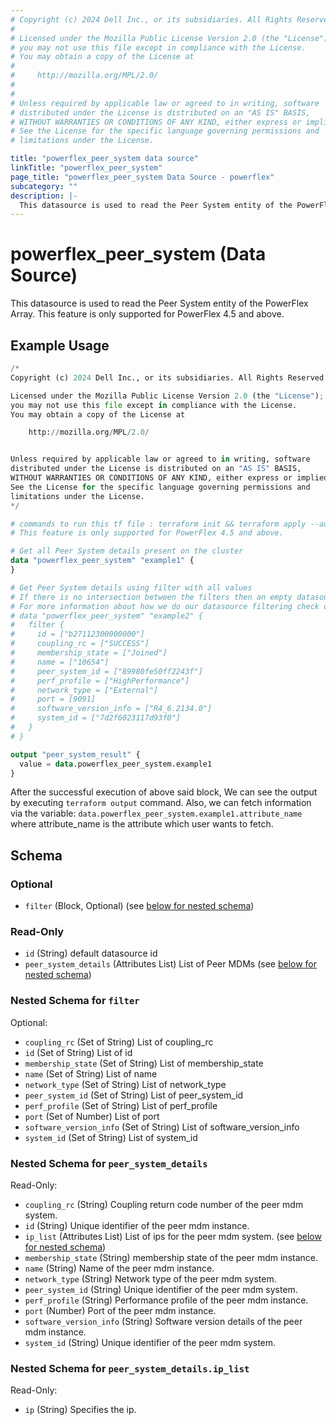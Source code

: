 ```yaml
---
# Copyright (c) 2024 Dell Inc., or its subsidiaries. All Rights Reserved.
# 
# Licensed under the Mozilla Public License Version 2.0 (the "License");
# you may not use this file except in compliance with the License.
# You may obtain a copy of the License at
# 
#     http://mozilla.org/MPL/2.0/
# 
# 
# Unless required by applicable law or agreed to in writing, software
# distributed under the License is distributed on an "AS IS" BASIS,
# WITHOUT WARRANTIES OR CONDITIONS OF ANY KIND, either express or implied.
# See the License for the specific language governing permissions and
# limitations under the License.

title: "powerflex_peer_system data source"
linkTitle: "powerflex_peer_system"
page_title: "powerflex_peer_system Data Source - powerflex"
subcategory: ""
description: |-
  This datasource is used to read the Peer System entity of the PowerFlex Array. This feature is only supported for PowerFlex 4.5 and above.
---
```


# powerflex_peer_system (Data Source)

This datasource is used to read the Peer System entity of the PowerFlex Array. This feature is only supported for PowerFlex 4.5 and above.

## Example Usage

```terraform
/*
Copyright (c) 2024 Dell Inc., or its subsidiaries. All Rights Reserved.

Licensed under the Mozilla Public License Version 2.0 (the "License");
you may not use this file except in compliance with the License.
You may obtain a copy of the License at

    http://mozilla.org/MPL/2.0/


Unless required by applicable law or agreed to in writing, software
distributed under the License is distributed on an "AS IS" BASIS,
WITHOUT WARRANTIES OR CONDITIONS OF ANY KIND, either express or implied.
See the License for the specific language governing permissions and
limitations under the License.
*/

# commands to run this tf file : terraform init && terraform apply --auto-approve
# This feature is only supported for PowerFlex 4.5 and above.

# Get all Peer System details present on the cluster
data "powerflex_peer_system" "example1" {
}

# Get Peer System details using filter with all values
# If there is no intersection between the filters then an empty datasource will be returned
# For more information about how we do our datasource filtering check out our guides: https://dell.github.io/terraform-docs/docs/storage/platforms/powerflex/product_guide/examples
# data "powerflex_peer_system" "example2" {
#   filter {
#     id = ["b27112300000000"]
#     coupling_rc = ["SUCCESS"]
#     membership_state = ["Joined"]
#     name = ["10654"]
#     peer_system_id = ["89980fe50ff2243f"]
#     perf_profile = ["HighPerformance"]
#     network_type = ["External"]
#     port = [9091]
#     software_version_info = ["R4_6.2134.0"]
#     system_id = ["7d2f6023117d93f0"]
#   }
# }

output "peer_system_result" {
  value = data.powerflex_peer_system.example1
}
```

After the successful execution of above said block, We can see the output by executing `terraform output` command. Also, we can fetch information via the variable: `data.powerflex_peer_system.example1.attribute_name` where attribute_name is the attribute which user wants to fetch.

<!-- schema generated by tfplugindocs -->
## Schema

### Optional

- `filter` (Block, Optional) (see [below for nested schema](#nestedblock--filter))

### Read-Only

- `id` (String) default datasource id
- `peer_system_details` (Attributes List) List of Peer MDMs (see [below for nested schema](#nestedatt--peer_system_details))

<a id="nestedblock--filter"></a>
### Nested Schema for `filter`

Optional:

- `coupling_rc` (Set of String) List of coupling_rc
- `id` (Set of String) List of id
- `membership_state` (Set of String) List of membership_state
- `name` (Set of String) List of name
- `network_type` (Set of String) List of network_type
- `peer_system_id` (Set of String) List of peer_system_id
- `perf_profile` (Set of String) List of perf_profile
- `port` (Set of Number) List of port
- `software_version_info` (Set of String) List of software_version_info
- `system_id` (Set of String) List of system_id


<a id="nestedatt--peer_system_details"></a>
### Nested Schema for `peer_system_details`

Read-Only:

- `coupling_rc` (String) Coupling return code number of the peer mdm system.
- `id` (String) Unique identifier of the peer mdm instance.
- `ip_list` (Attributes List) List of ips for the peer mdm system. (see [below for nested schema](#nestedatt--peer_system_details--ip_list))
- `membership_state` (String) membership state of the peer mdm instance.
- `name` (String) Name of the peer mdm instance.
- `network_type` (String) Network type of the peer mdm system.
- `peer_system_id` (String) Unique identifier of the peer mdm system.
- `perf_profile` (String) Performance profile of the peer mdm instance.
- `port` (Number) Port of the peer mdm instance.
- `software_version_info` (String) Software version details of the peer mdm instance.
- `system_id` (String) Unique identifier of the peer mdm system.

<a id="nestedatt--peer_system_details--ip_list"></a>
### Nested Schema for `peer_system_details.ip_list`

Read-Only:

- `ip` (String) Specifies the ip.
